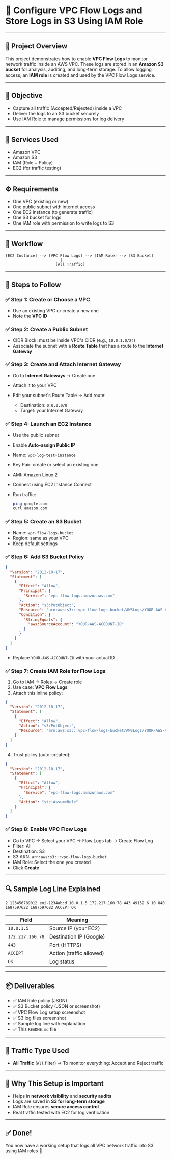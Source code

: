 # 🚀 Configure VPC Flow Logs and Store Logs in S3 Using IAM Role

---

## 📘 Project Overview

This project demonstrates how to enable **VPC Flow Logs** to monitor network traffic inside an AWS VPC. These logs are stored in an **Amazon S3 bucket** for analysis, auditing, and long-term storage. To allow logging access, an **IAM role** is created and used by the VPC Flow Logs service.

---

## 🎯 Objective

* Capture all traffic (Accepted/Rejected) inside a VPC
* Deliver the logs to an S3 bucket securely
* Use IAM Role to manage permissions for log delivery

---

## 🧰 Services Used

* Amazon VPC
* Amazon S3
* IAM (Role + Policy)
* EC2 (for traffic testing)

---

## ⚙️ Requirements

* One VPC (existing or new)
* One public subnet with internet access
* One EC2 instance (to generate traffic)
* One S3 bucket for logs
* One IAM role with permission to write logs to S3

---

## 🧱 Workflow

```
[EC2 Instance] --> [VPC Flow Logs] --> [IAM Role] --> [S3 Bucket]
                        |
                      [All Traffic]
```

---

## 𞯣 Steps to Follow

### ✅ Step 1: Create or Choose a VPC

* Use an existing VPC or create a new one
* Note the **VPC ID**

### ✅ Step 2: Create a Public Subnet

* CIDR Block: must be inside VPC's CIDR (e.g., `10.0.1.0/24`)
* Associate the subnet with a **Route Table** that has a route to the **Internet Gateway**

### ✅ Step 3: Create and Attach Internet Gateway

* Go to **Internet Gateways** → Create one
* Attach it to your VPC
* Edit your subnet's Route Table → Add route:

  * Destination: `0.0.0.0/0`
  * Target: your Internet Gateway

### ✅ Step 4: Launch an EC2 Instance

* Use the public subnet
* Enable **Auto-assign Public IP**
* Name: `vpc-log-test-instance`
* Key Pair: create or select an existing one
* AMI: Amazon Linux 2
* Connect using EC2 Instance Connect
* Run traffic:

  ```bash
  ping google.com
  curl amazon.com
  ```

### ✅ Step 5: Create an S3 Bucket

* Name: `vpc-flow-logs-bucket`
* Region: same as your VPC
* Keep default settings

### ✅ Step 6: Add S3 Bucket Policy

```json
{
  "Version": "2012-10-17",
  "Statement": [
    {
      "Effect": "Allow",
      "Principal": {
        "Service": "vpc-flow-logs.amazonaws.com"
      },
      "Action": "s3:PutObject",
      "Resource": "arn:aws:s3:::vpc-flow-logs-bucket/AWSLogs/YOUR-AWS-ACCOUNT-ID/*",
      "Condition": {
        "StringEquals": {
          "aws:SourceAccount": "YOUR-AWS-ACCOUNT-ID"
        }
      }
    }
  ]
}
```

* Replace `YOUR-AWS-ACCOUNT-ID` with your actual ID

### ✅ Step 7: Create IAM Role for Flow Logs

1. Go to IAM → Roles → Create role
2. Use case: **VPC Flow Logs**
3. Attach this inline policy:

```json
{
  "Version": "2012-10-17",
  "Statement": [
    {
      "Effect": "Allow",
      "Action": "s3:PutObject",
      "Resource": "arn:aws:s3:::vpc-flow-logs-bucket/AWSLogs/YOUR-AWS-ACCOUNT-ID/*"
    }
  ]
}
```

4. Trust policy (auto-created):

```json
{
  "Version": "2012-10-17",
  "Statement": [
    {
      "Effect": "Allow",
      "Principal": {
        "Service": "vpc-flow-logs.amazonaws.com"
      },
      "Action": "sts:AssumeRole"
    }
  ]
}
```

### ✅ Step 8: Enable VPC Flow Logs

* Go to VPC → Select your VPC → Flow Logs tab → Create Flow Log
* Filter: All
* Destination: S3
* S3 ARN: `arn:aws:s3:::vpc-flow-logs-bucket`
* IAM Role: Select the one you created
* Click **Create**

---

## 🔍 Sample Log Line Explained

```text
2 123456789012 eni-1234abcd 10.0.1.5 172.217.160.78 443 49152 6 10 840 1687597622 1687597682 ACCEPT OK
```

| Field            | Meaning                  |
| ---------------- | ------------------------ |
| `10.0.1.5`       | Source IP (your EC2)     |
| `172.217.160.78` | Destination IP (Google)  |
| `443`            | Port (HTTPS)             |
| `ACCEPT`         | Action (traffic allowed) |
| `OK`             | Log status               |

---

## 📦 Deliverables

* ✅ IAM Role policy (JSON)
* ✅ S3 Bucket policy (JSON or screenshot)
* ✅ VPC Flow Log setup screenshot
* ✅ S3 log files screenshot
* ✅ Sample log line with explanation
* ✅ This `README.md` file

---

## 📌 Traffic Type Used

* **All Traffic** (`All` filter)
  → To monitor everything: Accept and Reject traffic

---

## 🧠 Why This Setup is Important

* Helps in **network visibility** and **security audits**
* Logs are saved in **S3 for long-term storage**
* IAM Role ensures **secure access control**
* Real traffic tested with EC2 for log verification

---

## ✅ Done!

You now have a working setup that logs all VPC network traffic into S3 using IAM roles 🚀
